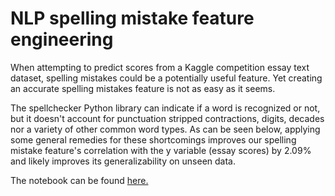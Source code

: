 # NLP spelling mistake feature engineering

When attempting to predict scores from a Kaggle competition essay text dataset, spelling mistakes could be a potentially useful feature. Yet creating an accurate spelling mistakes feature is not as easy as it seems. 

The spellchecker Python library can indicate if a word is recognized or not, but it doesn't account for punctuation stripped contractions, digits, decades nor a variety of other common word types. As can be seen below, applying some general remedies for these shortcomings improves our spelling mistake feature's correlation with the y variable (essay scores) by 2.09% and likely improves its generalizability on unseen data.  

The notebook can be found [here.](nlp_spelling_mistake_feature_engineering.ipynb)
